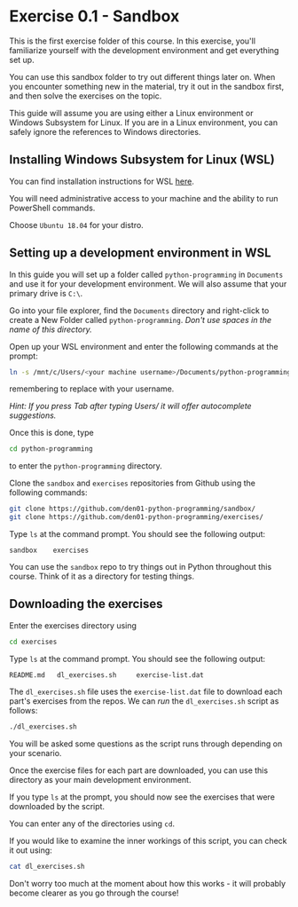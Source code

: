 # Exercise 0.1 - Sandbox

This is the first exercise folder of this course. In this exercise, you'll familiarize yourself with the development environment and get everything set up.

You can use this sandbox folder to try out different things later on. When you encounter something new in the material, try it out in the sandbox first, and then solve the exercises on the topic.

This guide will assume you are using either a Linux environment or Windows Subsystem for Linux. If you are in a Linux environment, you can safely ignore the references to Windows directories.

## Installing Windows Subsystem for Linux (WSL)

You can find installation instructions for WSL [here](https://docs.microsoft.com/en-us/windows/wsl/install-win10).

You will need administrative access to your machine and the ability to run PowerShell commands.

Choose `Ubuntu 18.04` for your distro.

## Setting up a development environment in WSL

In this guide you will set up a folder called `python-programming` in `Documents` and use it for your development environment. We will also assume that your primary drive is `C:\`.

Go into your file explorer, find the `Documents` directory and right-click to create a New Folder called `python-programming`. *Don't use spaces in the name of this directory.*

Open up your WSL environment and enter the following commands at the prompt:

```bash
ln -s /mnt/c/Users/<your machine username>/Documents/python-programming python-programming
```

remembering to replace <your machine usename> with your username.

*Hint: If you press Tab after typing Users/ it will offer autocomplete suggestions.*

Once this is done, type

```bash
cd python-programming
```

to enter the `python-programming` directory.

Clone the `sandbox` and `exercises` repositories from Github using the following commands:

```bash
git clone https://github.com/den01-python-programming/sandbox/
git clone https://github.com/den01-python-programming/exercises/
```

Type `ls` at the command prompt. You should see the following output:

```plaintext
sandbox    exercises
```

You can use the `sandbox` repo to try things out in Python throughout this course. Think of it as a directory for testing things.  

## Downloading the exercises

Enter the exercises directory using

```bash
cd exercises
```

Type `ls` at the command prompt. You should see the following output:

```plaintext
README.md   dl_exercises.sh     exercise-list.dat
```

The `dl_exercises.sh` file uses the `exercise-list.dat` file to download each part's exercises from the repos. We can *run* the `dl_exercises.sh` script as follows:

```bash
./dl_exercises.sh
```

You will be asked some questions as the script runs through depending on your scenario.

Once the exercise files for each part are downloaded, you can use this directory as your main development environment.

If you type `ls` at the prompt, you should now see the exercises that were downloaded by the script.

You can enter any of the directories using `cd`.

If you would like to examine the inner workings of this script, you can check it out using:

```bash
cat dl_exercises.sh
```

Don't worry too much at the moment about how this works - it will probably become clearer as you go through the course!
